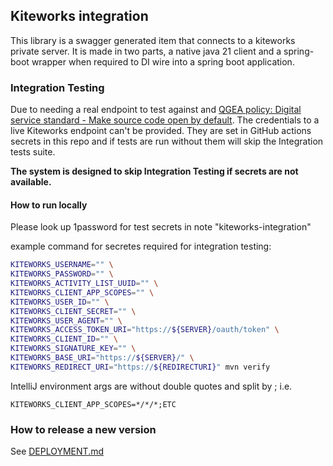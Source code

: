 ## Kiteworks integration

This library is a swagger generated item that connects to a kiteworks private server.
It is made in two parts, a native java 21 client and a spring-boot wrapper when required to
DI wire into a spring boot application.

### Integration Testing

Due to needing a real endpoint to test against and [QGEA policy: Digital service standard - Make source code open by default](https://www.forgov.qld.gov.au/information-and-communication-technology/qgea-policies-standards-and-guidelines/digital-service-standard).
The credentials to a live Kiteworks endpoint can't be provided. They are set in GitHub actions secrets in this repo 
and if tests are run without them will skip the Integration tests suite.

**The system is designed to skip Integration Testing if secrets are not available.**


#### How to run locally
Please look up 1password for test secrets in note "kiteworks-integration"

example command for secretes required for integration testing:
```bash
KITEWORKS_USERNAME="" \
KITEWORKS_PASSWORD="" \
KITEWORKS_ACTIVITY_LIST_UUID="" \
KITEWORKS_CLIENT_APP_SCOPES="" \
KITEWORKS_USER_ID="" \
KITEWORKS_CLIENT_SECRET="" \
KITEWORKS_USER_AGENT="" \
KITEWORKS_ACCESS_TOKEN_URI="https://${SERVER}/oauth/token" \
KITEWORKS_CLIENT_ID="" \
KITEWORKS_SIGNATURE_KEY="" \
KITEWORKS_BASE_URI="https://${SERVER}/" \
KITEWORKS_REDIRECT_URI="https://${REDIRECTURI}" mvn verify
```

IntelliJ environment args are without double quotes and split by ;
i.e.
```
KITEWORKS_CLIENT_APP_SCOPES=*/*/*;ETC
```


### How to release a new version

See [DEPLOYMENT.md](DEPLOYMENT.md)
